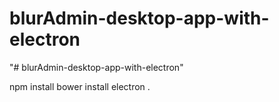 # blurAdmin-desktop-app-with-electron
"# blurAdmin-desktop-app-with-electron" 

npm install
bower install
electron .

